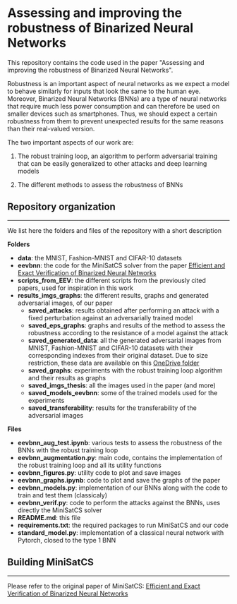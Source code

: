 # Assessing and improving the robustness of Binarized Neural Networks

This repository contains the code used in the paper "Assessing and improving the robustness of Binarized Neural Networks".

Robustness is an important aspect of neural networks as we expect a model to behave similarly for inputs that look the same to the human eye. Moreover, Binarized Neural Networks (BNNs) are a type of neural networks that require much less power consumption and can therefore be used on smaller devices such as smartphones. Thus, we should expect a certain robustness from them to prevent unexpected results for the same reasons than their real-valued version.


The two important aspects of our work are:

1. The robust training loop, an algorithm to perform adversarial training that can be easily generalized to other attacks and deep learning models

2. The different methods to assess the robustness of BNNs


## Repository organization
---
We list here the folders and files of the repository with a short description

**Folders**

- **data**: the MNIST, Fashion-MNIST and CIFAR-10 datasets
- **eevbnn**: the code for the MiniSatCS solver from the paper [Efficient and Exact Verification of Binarized Neural Networks](https://github.com/jia-kai/eevbnn)
- **scripts_from_EEV**: the different scripts from the previously cited papers, used for inspiration in this work
- **results_imgs_graphs**: the different results, graphs and generated adversarial images, of our paper
    - **saved_attacks**: results obtained after performing an attack with a fixed perturbation against an adversarially trained model
    - **saved_eps_graphs**: graphs and results of the method to assess the robustness according to the resistance of a model against the attack
    - **saved_generated_data**: all the generated adversarial images from MNIST, Fashion-MNIST and CIFAR-10 datasets with their corresponding indexes from their original dataset. Due to size restriction, these data are available on this [OneDrive folder](https://uclouvain-my.sharepoint.com/:f:/g/personal/benoit_ronval_student_uclouvain_be/Eqm9cuDnyrNCj8pe8hL4znMBYxGPzvFUQtjA6nfFUOYPGw?e=BzQpvJ)
    - **saved_graphs**: experiments with the robust training loop algorithm and their results as graphs
    - **saved_imgs_thesis**: all the images used in the paper (and more)
    - **saved_models_eevbnn**: some of the trained models used for the experiments
    - **saved_transferability**: results for the transferability of the adversarial images

**Files**

- **eevbnn_aug_test.ipynb**: various tests to assess the robustness of the BNNs with the robust training loop
- **eevbnn_augmentation.py**: main code, contains the implementation of the robust training loop and all its utility functions
- **eevbnn_figures.py**: utility code to plot and save images
- **eevbnn_graphs.ipynb**: code to plot and save the graphs of the paper
- **eevbnn_models.py**: implementation of our BNNs along with the code to train and test them (classicaly)
- **eevbnn_verif.py**: code to perform the attacks against the BNNs, uses directly the MiniSatCS solver
- **README.md**: this file
- **requirements.txt**: the required packages to run MiniSatCS and our code
- **standard_model.py**: implementation of a classical neural network with Pytorch, closed to the type 1 BNN

## Building MiniSatCS
---
Please refer to the original paper of MiniSatCS: [Efficient and Exact Verification of Binarized Neural Networks](https://github.com/jia-kai/eevbnn)




